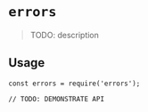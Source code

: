 # `errors`

> TODO: description

## Usage

```
const errors = require('errors');

// TODO: DEMONSTRATE API
```
